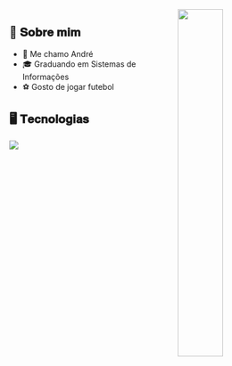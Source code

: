<img src="https://i.pinimg.com/originals/16/5f/5a/165f5a7188c7a5164debaabd406ef43c.gif" width="40%" align="right"/>
<h2>📖 𝐒𝐨𝐛𝐫𝐞 𝐦𝐢𝐦</h2>

- 👾 Me chamo André 
- 🎓 Graduando em Sistemas de Informações
- ⚽ Gosto de jogar futebol

<h2>🖥️ 𝐓𝐞𝐜𝐧𝐨𝐥𝐨𝐠𝐢𝐚𝐬</h2>

<img src="https://skills.thijs.gg/icons?i=javascript,typescript,nodejs,java,spring,react,vite,postgres,mysql,docker,vscode,git&perline=7" align="left" />
<!-- <img align="left" height="32" src="https://logospng.org/download/javascript/logo-javascript-1024.png"/>
<img align="left" height="32" src="https://cdn.icon-icons.com/icons2/2107/PNG/512/file_type_typescript_official_icon_130107.png"/>
<img align="left" height="32" src="https://icon-library.com/images/java-icon-png/java-icon-png-15.jpg"/>
<img align="left" height="32" src="https://i0.wp.com/tinkercademy.com/wp-content/uploads/2018/04/python-icon.png?ssl=1"/>
<img align="left" height="32" src="http://logos-download.com/wp-content/uploads/2016/09/React_logo_logotype_emblem.png"/>
<img align="left" height="32" src="https://seeklogo.com/images/V/vite-logo-BFD4283991-seeklogo.com.png"/>
<img align="left" height="32" src="https://i.pinimg.com/originals/36/fd/a1/36fda1085cffacaebc7613ab8f227351.png"/>
<img align="left" height="32" src="https://pngimg.com/uploads/mysql/mysql_PNG19.png"/>
<img align="left" height="32" src="https://cdn.freebiesupply.com/logos/large/2x/postgresql-logo-png-transparent.png"/>
<img align="left" height="32" src="https://static-00.iconduck.com/assets.00/docker-icon-1024x876-69aqwp3k.png"/>
<img align="left" height="32" src="https://cdn.freebiesupply.com/logos/large/2x/git-icon-logo-png-transparent.png"/>
<img align="left" height="32" src="https://static-00.iconduck.com/assets.00/file-type-vscode-icon-512x508-376y62ux.png"/>
<img align="left" height="32" src="https://blog.scottlogic.com/mmcalroy/assets/postmanLogo.png"/> -->
